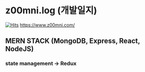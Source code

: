 # z00mni.log (개발일지) 
[![Hits](https://hits.seeyoufarm.com/api/count/incr/badge.svg?url=https%3A%2F%2Fgithub.com%2Fjunmin-Chang%2Fz00mni.log&count_bg=%233D59C8&title_bg=%23555555&icon=&icon_color=%23E7E7E7&title=hits&edge_flat=false)](https://hits.seeyoufarm.com)
https://www.z00mni.com/

## MERN STACK (MongoDB, Express, React, NodeJS)
### state management -> Redux
